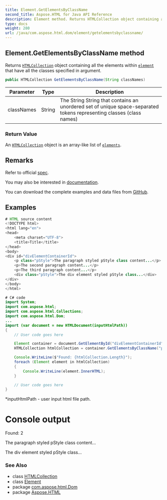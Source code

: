 ```yaml
---
title: Element.GetElementsByClassName
second_title: Aspose.HTML for Java API Reference
description: Element method. Returns HTMLCollection object containing all the elements within element that have all the classes specified in argument
type: docs
weight: 280
url: /java/com.aspose.html.dom/element/getelementsbyclassname/
---
```

## Element.GetElementsByClassName method

Returns [`HTMLCollection`](../../../com.aspose.html.collections/htmlcollection/) object containing all the elements within [`element`](../) that have all the classes specified in argument.

```java
public HTMLCollection GetElementsByClassName(String classNames)
```

| Parameter | Type | Description |
| --- | --- | --- |
| classNames | String | The String String that contains an unordered set of unique space-separated tokens representing classes (class names) |

### Return Value

An [`HTMLCollection`](../../../com.aspose.html.collections/htmlcollection/) object is an array-like list of [`elements`](../).

## Remarks

Refer to official [spec](https://dom.spec.whatwg.org/#dom-element-getelementsbyclassname).

You may also be interested in [documentation](https://docs.aspose.com/html/net/).

You can download the complete examples and data files from [GitHub](https://github.com/com.aspose.html/Aspose.HTML-Documentation).

## Examples

```java
# HTML source content
<!DOCTYPE html>
<html lang="en">
<head>
	<meta charset="UTF-8">
	<title>Title</title>
</head>
<body>
<div id="divElementContainerId">
	<p class="pStyle">The paragraph styled pStyle class content...</p>
	<p>The second paragraph content...</p>
	<p>The third paragraph content...</p>
	<div class="pStyle">The div element styled pStyle class...</div>
</div>
</body>
</html>

# C# code
import System;
import com.aspose.html;
import com.aspose.html.Collections;
import com.aspose.html.Dom;
...
import (var document = new HTMLDocument(inputHtmlPath))
{
	// User code goes here

	Element container = document.GetElementById("divElementContainerId");
	HTMLCollection htmlCollection = container.GetElementsByClassName("pStyle");

	Console.WriteLine($"Found: {htmlCollection.Length}");
	foreach (Element element in htmlCollection)
	{
		Console.WriteLine(element.InnerHTML);
	}

	// User code goes here
}
```

*inputHtmlPath - user input html file path.

# Console output

Found: 2

The paragraph styled pStyle class content...

The div element styled pStyle class...

### See Also

* class [HTMLCollection](../../../com.aspose.html.collections/htmlcollection/)
* class [Element](../)
* package [com.aspose.html.Dom](../../element/)
* package [Aspose.HTML](../../../)
